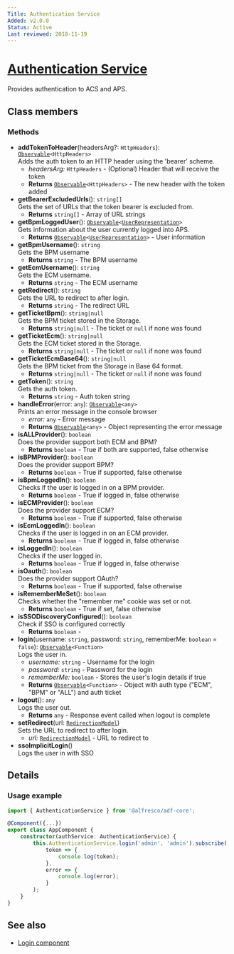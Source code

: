 ```yaml
---
Title: Authentication Service
Added: v2.0.0
Status: Active
Last reviewed: 2018-11-19
---
```


# [Authentication Service](../../../lib/core/services/authentication.service.ts "Defined in authentication.service.ts")

Provides authentication to ACS and APS.

## Class members

### Methods

-   **addTokenToHeader**(headersArg?: `HttpHeaders`): [`Observable`](http://reactivex.io/documentation/observable.html)`<HttpHeaders>`<br/>
    Adds the auth token to an HTTP header using the 'bearer' scheme.
    -   _headersArg:_ `HttpHeaders`  - (Optional) Header that will receive the token
    -   **Returns** [`Observable`](http://reactivex.io/documentation/observable.html)`<HttpHeaders>` - The new header with the token added
-   **getBearerExcludedUrls**(): `string[]`<br/>
    Gets the set of URLs that the token bearer is excluded from.
    -   **Returns** `string[]` - Array of URL strings
-   **getBpmLoggedUser**(): [`Observable`](http://reactivex.io/documentation/observable.html)`<`[`UserRepresentation`](https://github.com/Alfresco/alfresco-js-api/blob/development/src/api/activiti-rest-api/docs/UserRepresentation.md)`>`<br/>
    Gets information about the user currently logged into APS.
    -   **Returns** [`Observable`](http://reactivex.io/documentation/observable.html)`<`[`UserRepresentation`](https://github.com/Alfresco/alfresco-js-api/blob/development/src/api/activiti-rest-api/docs/UserRepresentation.md)`>` - User information
-   **getBpmUsername**(): `string`<br/>
    Gets the BPM username
    -   **Returns** `string` - The BPM username
-   **getEcmUsername**(): `string`<br/>
    Gets the ECM username.
    -   **Returns** `string` - The ECM username
-   **getRedirect**(): `string`<br/>
    Gets the URL to redirect to after login.
    -   **Returns** `string` - The redirect URL
-   **getTicketBpm**(): `string|null`<br/>
    Gets the BPM ticket stored in the Storage.
    -   **Returns** `string|null` - The ticket or `null` if none was found
-   **getTicketEcm**(): `string|null`<br/>
    Gets the ECM ticket stored in the Storage.
    -   **Returns** `string|null` - The ticket or `null` if none was found
-   **getTicketEcmBase64**(): `string|null`<br/>
    Gets the BPM ticket from the Storage in Base 64 format.
    -   **Returns** `string|null` - The ticket or `null` if none was found
-   **getToken**(): `string`<br/>
    Gets the auth token.
    -   **Returns** `string` - Auth token string
-   **handleError**(error: `any`): [`Observable`](http://reactivex.io/documentation/observable.html)`<any>`<br/>
    Prints an error message in the console browser
    -   _error:_ `any`  - Error message
    -   **Returns** [`Observable`](http://reactivex.io/documentation/observable.html)`<any>` - Object representing the error message
-   **isALLProvider**(): `boolean`<br/>
    Does the provider support both ECM and BPM?
    -   **Returns** `boolean` - True if both are supported, false otherwise
-   **isBPMProvider**(): `boolean`<br/>
    Does the provider support BPM?
    -   **Returns** `boolean` - True if supported, false otherwise
-   **isBpmLoggedIn**(): `boolean`<br/>
    Checks if the user is logged in on a BPM provider.
    -   **Returns** `boolean` - True if logged in, false otherwise
-   **isECMProvider**(): `boolean`<br/>
    Does the provider support ECM?
    -   **Returns** `boolean` - True if supported, false otherwise
-   **isEcmLoggedIn**(): `boolean`<br/>
    Checks if the user is logged in on an ECM provider.
    -   **Returns** `boolean` - True if logged in, false otherwise
-   **isLoggedIn**(): `boolean`<br/>
    Checks if the user logged in.
    -   **Returns** `boolean` - True if logged in, false otherwise
-   **isOauth**(): `boolean`<br/>
    Does the provider support OAuth?
    -   **Returns** `boolean` - True if supported, false otherwise
-   **isRememberMeSet**(): `boolean`<br/>
    Checks whether the "remember me" cookie was set or not.
    -   **Returns** `boolean` - True if set, false otherwise
-   **isSSODiscoveryConfigured**(): `boolean`<br/>
    Check if SSO is configured correctly
    -   **Returns** `boolean` - 
-   **login**(username: `string`, password: `string`, rememberMe: `boolean` = `false`): [`Observable`](http://reactivex.io/documentation/observable.html)`<Function>`<br/>
    Logs the user in.
    -   _username:_ `string`  - Username for the login
    -   _password:_ `string`  - Password for the login
    -   _rememberMe:_ `boolean`  - Stores the user's login details if true
    -   **Returns** [`Observable`](http://reactivex.io/documentation/observable.html)`<Function>` - Object with auth type ("ECM", "BPM" or "ALL") and auth ticket
-   **logout**(): `any`<br/>
    Logs the user out.
    -   **Returns** `any` - Response event called when logout is complete
-   **setRedirect**(url: [`RedirectionModel`](../../../lib/core/models/redirection.model.ts))<br/>
    Sets the URL to redirect to after login.
    -   _url:_ [`RedirectionModel`](../../../lib/core/models/redirection.model.ts)  - URL to redirect to
-   **ssoImplicitLogin**()<br/>
    Logs the user in with SSO

## Details

### Usage example

```ts
import { AuthenticationService } from '@alfresco/adf-core';

@Component({...})
export class AppComponent {
    constructor(authService: AuthenticationService) {
        this.AuthenticationService.login('admin', 'admin').subscribe(
            token => {
                console.log(token);
            },
            error => {
                console.log(error);
            }
        );
    }
}
```

## See also

-   [Login component](../components/login.component.md)
